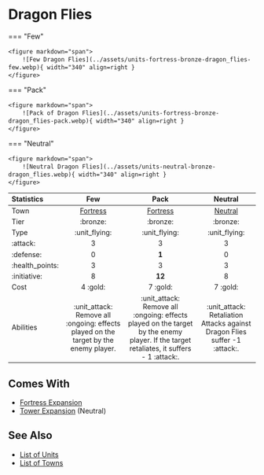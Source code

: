 # Dragon Flies

=== "Few"

    <figure markdown="span">
        ![Few Dragon Flies](../assets/units-fortress-bronze-dragon_flies-few.webp){ width="340" align=right }
    </figure>

=== "Pack"

    <figure markdown="span">
        ![Pack of Dragon Flies](../assets/units-fortress-bronze-dragon_flies-pack.webp){ width="340" align=right }
    </figure>

=== "Neutral"

    <figure markdown="span">
        ![Neutral Dragon Flies](../assets/units-neutral-bronze-dragon_flies.webp){ width="340" align=right }
    </figure>


| Statistics | Few | Pack | Neutral |
| :--- | :---: | :---: | :---: |
| Town | [Fortress](../towns/fortress.md) | [Fortress](../towns/fortress.md) | [Neutral](../towns/neutral.md) |
| Tier | :bronze: | :bronze: | :bronze: |
| Type | :unit_flying: | :unit_flying: | :unit_flying: |
| :attack: | 3 | 3 | 3 |
| :defense: | 0 | **1** | 0 |
| :health_points: | 3 | 3 | 3 |
| :initiative: | 8 | **12** | 8 |
| Cost | 4 :gold: | 7 :gold: | 7 :gold: |
| Abilities | :unit_attack: Remove all :ongoing: effects played on the target by the enemy player. | :unit_attack: Remove all :ongoing: effects played on the target by the enemy player. If the target retaliates, it suffers - 1 :attack:. | :unit_attack: Retaliation Attacks against Dragon Flies suffer -1 :attack:. |


## Comes With

- [Fortress Expansion](../content/fortress_expansion.md)
- [Tower Expansion](../content/tower_expansion.md) (Neutral)


## See Also

- [List of Units](index.md)
- [List of Towns](../towns/index.md)